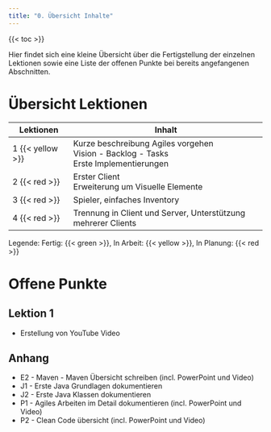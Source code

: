 ```yaml
---
title: "0. Übersicht Inhalte"
---
```


{{< toc >}}

Hier findet sich eine kleine Übersicht über die Fertigstellung der einzelnen Lektionen sowie eine Liste der offenen Punkte bei bereits angefangenen Abschnitten.

# Übersicht Lektionen

| Lektionen | Inhalt |
| - | - |
| 1 {{< yellow >}} | Kurze beschreibung Agiles vorgehen<br>Vision - Backlog - Tasks<br>Erste Implementierungen |
| 2 {{< red >}} | Erster Client<br>Erweiterung um Visuelle Elemente |
| 3 {{< red >}} | Spieler, einfaches Inventory |
| 4 {{< red >}} | Trennung in Client und Server, Unterstützung mehrerer Clients |

Legende: Fertig: {{< green >}}, In Arbeit: {{< yellow >}}, In Planung: {{< red >}}

# Offene Punkte

## Lektion 1

- Erstellung von YouTube Video

## Anhang

- E2 - Maven - Maven Übersicht schreiben (incl. PowerPoint und Video)
- J1 - Erste Java Grundlagen dokumentieren
- J2 - Erste Java Klassen dokumentieren
- P1 - Agiles Arbeiten im Detail dokumentieren (incl. PowerPoint und Video)
- P2 - Clean Code übersicht (incl. PowerPoint und Video)
